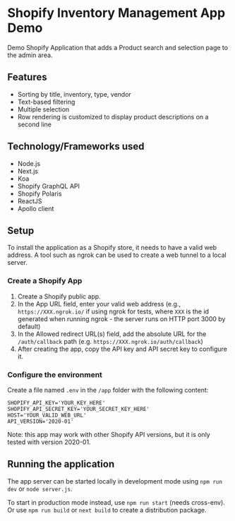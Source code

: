 # Shopify Inventory Management App Demo

Demo Shopify Application that adds a Product search and selection page to the admin area.

## Features

- Sorting by title, inventory, type, vendor
- Text-based filtering
- Multiple selection
- Row rendering is customized to display product descriptions on a second line

## Technology/Frameworks used

- Node.js
- Next.js
- Koa
- Shopify GraphQL API
- Shopify Polaris
- ReactJS
- Apollo client

## Setup

To install the application as a Shopify store, it needs to have a valid web address.
A tool such as ngrok can be used to create a web tunnel to a local server.

### Create a Shopify App

1. Create a Shopify public app.
2. In the App URL field, enter your valid web address (e.g., `https://XXX.ngrok.io/` if using ngrok for tests, where `XXX` is the id generated when running ngrok - the server runs on HTTP port 3000 by default)
3. In the Allowed redirect URL(s) field, add the absolute URL for the `/auth/callback` path (e.g. `https://XXX.ngrok.io/auth/callback`)
4. After creating the app, copy the API key and API secret key to configure it.

### Configure the environment

Create a file named `.env` in the `/app` folder with the following content:

```
SHOPIFY_API_KEY='YOUR_KEY_HERE'
SHOPIFY_API_SECRET_KEY='YOUR_SECRET_KEY_HERE'
HOST='YOUR_VALID_WEB_URL'
API_VERSION='2020-01'
```

Note: this app may work with other Shopify API versions, but it is only tested with version 2020-01.

## Running the application

The app server can be started locally in development mode using `npm run dev` or `node server.js`.

To start in production mode instead, use `npm run start` (needs cross-env).
Or use `npm run build` or `next build` to create a distribution package.
